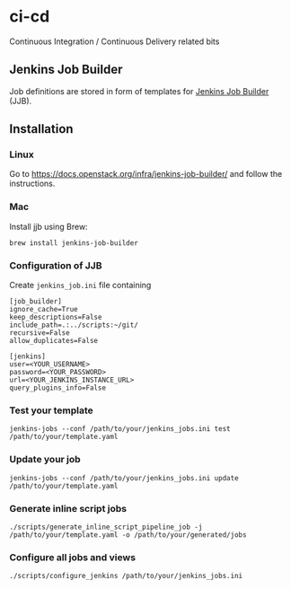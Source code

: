 # ci-cd
Continuous Integration / Continuous Delivery related bits

## Jenkins Job Builder
Job definitions are stored in form of templates for [Jenkins Job Builder](https://docs.openstack.org/infra/jenkins-job-builder/) (JJB). 

## Installation

### Linux
Go to https://docs.openstack.org/infra/jenkins-job-builder/ and follow the instructions.

### Mac
Install jjb using Brew:

`brew install jenkins-job-builder`

### Configuration of JJB
Create `jenkins_job.ini` file containing
```
[job_builder]
ignore_cache=True
keep_descriptions=False
include_path=.:../scripts:~/git/
recursive=False
allow_duplicates=False

[jenkins]
user=<YOUR_USERNAME>
password=<YOUR_PASSWORD>
url=<YOUR_JENKINS_INSTANCE_URL>
query_plugins_info=False
```

### Test your template
```
jenkins-jobs --conf /path/to/your/jenkins_jobs.ini test /path/to/your/template.yaml
```

### Update your job
```
jenkins-jobs --conf /path/to/your/jenkins_jobs.ini update /path/to/your/template.yaml
```

### Generate inline script jobs
```
./scripts/generate_inline_script_pipeline_job -j /path/to/your/template.yaml -o /path/to/your/generated/jobs
```

### Configure all jobs and views
```
./scripts/configure_jenkins /path/to/your/jenkins_jobs.ini
```
